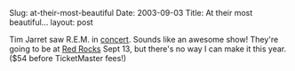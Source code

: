 Slug: at-their-most-beautiful
Date: 2003-09-03
Title: At their most beautiful...
layout: post

Tim Jarret saw R.E.M. in <a href="http://discuss.jarretthousenorth.com/2003/09/02#a2607">concert</a>. Sounds like an awesome show! They&#39;re going to be at <a href="http://www.redrocksonline.com/02_events/02_events_detail1.tml?id=3282">Red Rocks</a> Sept 13, but there&#39;s no way I can make it this year. ($54 before TicketMaster fees!)
